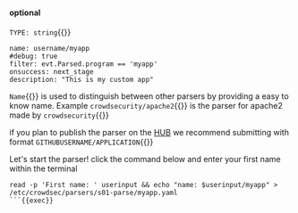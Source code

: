 #### optional

`TYPE: string`{{}}

```yaml{1}
name: username/myapp
#debug: true
filter: evt.Parsed.program == 'myapp'
onsuccess: next_stage
description: "This is my custom app"
```

`Name`{{}} is used to distinguish between other parsers by providing a easy to know name. Example `crowdsecurity/apache2`{{}} is the parser for apache2 made by `crowdsecurity`{{}}

if you plan to publish the parser on the [HUB](https://hub.crowdsec.net/) we recommend submitting with format `GITHUBUSERNAME/APPLICATION`{{}}

Let's start the parser! click the command below and enter your first name within the terminal

```
read -p 'First name: ' userinput && echo "name: $userinput/myapp" > /etc/crowdsec/parsers/s01-parse/myapp.yaml
```{{exec}}